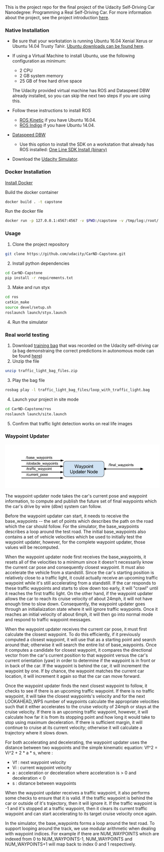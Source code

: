 This is the project repo for the final project of the Udacity Self-Driving Car Nanodegree: Programming a Real Self-Driving Car. For more information about the project, see the project introduction [here](https://classroom.udacity.com/nanodegrees/nd013/parts/6047fe34-d93c-4f50-8336-b70ef10cb4b2/modules/e1a23b06-329a-4684-a717-ad476f0d8dff/lessons/462c933d-9f24-42d3-8bdc-a08a5fc866e4/concepts/5ab4b122-83e6-436d-850f-9f4d26627fd9).

### Native Installation

* Be sure that your workstation is running Ubuntu 16.04 Xenial Xerus or Ubuntu 14.04 Trusty Tahir. [Ubuntu downloads can be found here](https://www.ubuntu.com/download/desktop).
* If using a Virtual Machine to install Ubuntu, use the following configuration as minimum:
  * 2 CPU
  * 2 GB system memory
  * 25 GB of free hard drive space

  The Udacity provided virtual machine has ROS and Dataspeed DBW already installed, so you can skip the next two steps if you are using this.

* Follow these instructions to install ROS
  * [ROS Kinetic](http://wiki.ros.org/kinetic/Installation/Ubuntu) if you have Ubuntu 16.04.
  * [ROS Indigo](http://wiki.ros.org/indigo/Installation/Ubuntu) if you have Ubuntu 14.04.
* [Dataspeed DBW](https://bitbucket.org/DataspeedInc/dbw_mkz_ros)
  * Use this option to install the SDK on a workstation that already has ROS installed: [One Line SDK Install (binary)](https://bitbucket.org/DataspeedInc/dbw_mkz_ros/src/81e63fcc335d7b64139d7482017d6a97b405e250/ROS_SETUP.md?fileviewer=file-view-default)
* Download the [Udacity Simulator](https://github.com/udacity/CarND-Capstone/releases/tag/v1.2).

### Docker Installation
[Install Docker](https://docs.docker.com/engine/installation/)

Build the docker container
```bash
docker build . -t capstone
```

Run the docker file
```bash
docker run -p 127.0.0.1:4567:4567 -v $PWD:/capstone -v /tmp/log:/root/.ros/ --rm -it capstone
```

### Usage

1. Clone the project repository
```bash
git clone https://github.com/udacity/CarND-Capstone.git
```

2. Install python dependencies
```bash
cd CarND-Capstone
pip install -r requirements.txt
```
3. Make and run styx
```bash
cd ros
catkin_make
source devel/setup.sh
roslaunch launch/styx.launch
```
4. Run the simulator

### Real world testing
1. Download [training bag](https://drive.google.com/file/d/0B2_h37bMVw3iYkdJTlRSUlJIamM/view?usp=sharing) that was recorded on the Udacity self-driving car (a bag demonstraing the correct predictions in autonomous mode can be found [here](https://drive.google.com/open?id=0B2_h37bMVw3iT0ZEdlF4N01QbHc))
2. Unzip the file
```bash
unzip traffic_light_bag_files.zip
```
3. Play the bag file
```bash
rosbag play -l traffic_light_bag_files/loop_with_traffic_light.bag
```
4. Launch your project in site mode
```bash
cd CarND-Capstone/ros
roslaunch launch/site.launch
```
5. Confirm that traffic light detection works on real life images

### Waypoint Updater

![waypoint updater block](./waypoint-updater-ros-graph.png)

The waypoint updater node takes the car's current pose and waypoint information, to compute and publish the future set of final waypoints which the car's drive by wire (dbw) system can follow.

Before the waypoint updater can start, it needs to receive the base_waypoints -- the set of points which describes the path on the road which the car should follow.  For the simulator, the base_waypoints describes a loop around the test road. The initial base_waypoints also contains a set of vehicle velocities which be used to initially test the waypoint updater, however, for the complete waypoint updater, those values will be recomputed.  

When the waypoint updater node first receives the base_waypoints, it resets all of the velocities to a minimum since it doesn't necessarily know the current car pose and consequently closest waypoint.  It must also accelerate the vehicle from a standstill. Since the car's starting position is relatively close to a traffic light, it could actually receive an upcoming traffic waypoint while it's still accelerating from a standstill.  If the car responds to these traffic waypoints and starts to slow down too early, it will "crawl" until it reaches the first traffic light.  On the other hand, if the waypoint updater allows the car to reach its cruise velocity of about 24mph, it will not have enough  time to slow down.  Consequently, the waypoint updater goes through an initialiaization state where it will ignore traffic waypoints.  Once it reaches an initial velocity of about 6mph, it will then go into normal mode and respond to traffic waypoint messages.

When the waypoint updater receives the current car pose, it must first calculate the closest waypoint.  To do this efficiently, if it previously computed a closest waypoint, it will use that as a starting point and search around that; otherwise it will search the entire list of base_waypoints.  Once it computes a candidate for closest waypoint, it compares the directional vector from the car's current position to that waypoint versus the car's current orientation (yaw) in order to determine if the waypoint is in front or in back of the car.  If the waypoint is behind the car, it will increment the waypoint by one.  If by chance, the waypoint matches the current car location, it will increment it again so that the car can move forward. 

Once the waypoint updater finds the next closest waypoint to follow, it checks to see if there is an upcoming traffic waypoint.  If there is no traffic waypoint, it will take the closest waypoints's velocity and for the next LOOKAHEAD_WPS number of waypoints calculate the appropriate velocities such that it either accelerates to the cruise velocity of 24mph or stays at the cruise velocity.  If there is an upcoming traffic waypoint, however, it will calculate how far it is from its stopping point and how long it would take to stop using maximum deceleration.  If there is sufficient margin, it will continue to cruise at its current velocity; otherwise it will calculate a trajectory where it slows down.

For both accelerating and decelerating, the waypoint updater uses the distance between two waypoints and the simple kinematic equation: Vf^2 = Vi^2 + 2 * a * s, where :

* Vf : next waypoint velocity
* Vi : current waypoint velocity
* a  : acceleration or deceleration where acceleration is > 0 and deceleration < 0
* s  : distance between waypoints

When the waypoint updater receives a traffic waypoint, it also performs some checks to ensure that it is valid.  If the traffic waypoint is behind the car or outside of it's trajectory, then it will ignore it.  If the traffic waypoint is -1 and it's stopped at a traffic waypoint, then it clears its current traffic waypoint and can start accelerating to its target cruise velocity once again.

In the simulator, the base_waypoints forms a loop around the test road.  To support looping around the track, we use modular arithmetic when dealing with waypoint indices.  For example if there are NUM_WAYPOINTS which are indexed from 0 to NUM_WAYPOINTS-1, NUM_WAYPOINTS and NUM_WAYPOINTS+1 will map back to index 0 and 1 respectively.


